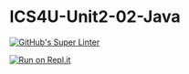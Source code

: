 # ICS4U-Unit2-02-Java

[![GitHub's Super Linter](https://github.com/jaeyoon-lee2/ICS4U-Unit2-02-Java/workflows/GitHub's%20Super%20Linter/badge.svg)](https://github.com/jaeyoon-lee2/ICS4U-Unit2-02-Java/actions)

[![Run on Repl.it](https://repl.it/badge/github/jaeyoon-lee2/ICS4U-Unit2-02-Java)](https://repl.it/github/jaeyoon-lee2/ICS4U-Unit2-02-Java)
